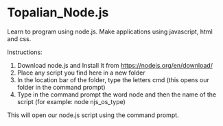 # Topalian_Node.js
Learn to program using node.js. Make applications using javascript, html and css.

Instructions:
1. Download node.js and Install It from https://nodejs.org/en/download/
2. Place any script you find here in a new folder
3. In the location bar of the folder, type the letters cmd
(this opens our folder in the command prompt)
4. Type in the command prompt the word node and then the name of the script
(for example: node njs_os_type)

This will open our node.js script using the command prompt.
